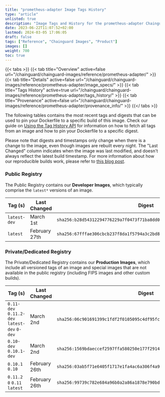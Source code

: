 ```yaml
---
title: "prometheus-adapter Image Tags History"
type: "article"
unlisted: true
description: "Image Tags and History for the prometheus-adapter Chainguard Image"
date: 2023-06-22T11:07:52+02:00
lastmod: 2024-03-05 17:06:05
draft: false
tags: ["Reference", "Chainguard Images", "Product"]
images: []
weight: 700
toc: true
---
```


{{< tabs >}}
{{< tab title="Overview" active=false url="/chainguard/chainguard-images/reference/prometheus-adapter/" >}}
{{< tab title="Details" active=false url="/chainguard/chainguard-images/reference/prometheus-adapter/image_specs/" >}}
{{< tab title="Tags History" active=true url="/chainguard/chainguard-images/reference/prometheus-adapter/tags_history/" >}}
{{< tab title="Provenance" active=false url="/chainguard/chainguard-images/reference/prometheus-adapter/provenance_info/" >}}
{{</ tabs >}}

The following tables contains the most recent tags and digests that can be used to pin your Dockerfile to a specific build of this image. Check our guide on [Using the Tag History API](/chainguard/chainguard-images/using-the-tag-history-api/) for information on how to fetch all tags from an image and how to pin your Dockerfile to a specific digest.

Please note that digests and timestamps only change when there is a change to the image, even though images are rebuilt every night. The "Last Changed" column indicates when the image was last modified, and doesn't always reflect the latest build timestamp. For more information about how our reproducible builds work, please refer to [this blog post](https://www.chainguard.dev/unchained/reproducing-chainguards-reproducible-image-builds).

### Public Registry
The Public Registry contains our **Developer Images**, which typically comprise the `latest*` versions of an image.

| Tag (s)       | Last Changed  | Digest                                                                    |
|---------------|---------------|---------------------------------------------------------------------------|
|  `latest-dev` | March 1st     | `sha256:b28d54312294776229a7f0473f71ba8dd0510adbfa142fc966571cac4678b07f` |
|  `latest`     | February 27th | `sha256:67fffae306cbcb237f8da1f5794a3c2bd81a1956bebe6c243ae65a42e4c2e9b1` |


### Private/Dedicated Registry
The Private/Dedicated Registry contains our **Production Images**, which include all versioned tags of an image and special images that are not available in the public registry (including FIPS images and other custom builds).

| Tag (s)                                       | Last Changed  | Digest                                                                    |
|-----------------------------------------------|---------------|---------------------------------------------------------------------------|
|  `0.11-dev` `0.11.2-dev` `latest-dev` `0-dev` | March 2nd     | `sha256:06c901691399c1fdf2f0105095c4df95fcb58a640849a4fd3b78891c40c69cf7` |
|  `0.10-dev` `0.10.1-dev`                      | March 2nd     | `sha256:1569bdaeccef2597ffa580250e177f291427e0e6671b7c090d2aaf0f1f67ab5c` |
|  `0.10.1` `0.10`                              | February 26th | `sha256:03ab5f71e6405f1717e1fa4ac6a306f4a92e761510680492d91dcfcc6810b44d` |
|  `0.11.2` `0` `0.11` `latest`                 | February 26th | `sha256:99739c782e684a96b0a2a86a1878e790bd2bdd1bf9f7c0e8585b004acc8dcf45` |

